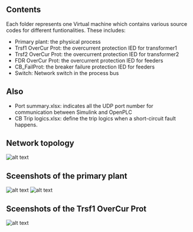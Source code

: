 ## Contents

Each folder represents one Virtual machine which contains various source codes for different funtionalities. These includes:

* Primary plant: the physical process
* Trsf1 OverCur Prot: the overcurrent protection IED for transformer1
* Trsf2 OverCur Prot: the overcurrent protection IED for transformer2
* FDR OverCur Prot: the overcurrent protection IED for feeders
* CB_FailProt: the breaker failure protection IED for feeders
* Switch: Network switch in the process bus

## Also

* Port summary.xlsx: indicates all the UDP port number for communication between Simulink and OpenPLC
* CB Trip logics.xlsx: define the trip logics when a short-circuit fault happens.

## Network topology
![alt text](https://github.com/kaitoray/Stage1/edit/main/Testbed/Screenshots/Topology.jpg)

## Sceenshots of the primary plant
![alt text](https://github.com/kaitoray/Stage1/edit/main/Testbed/Screenshots/Simulink/Main.jpg)
![alt text](https://github.com/kaitoray/Stage1/edit/main/Testbed/Screenshots/Simulink/CB_control.jpg)

## Sceenshots of the Trsf1 OverCur Prot
![alt text](https://github.com/kaitoray/Stage1/edit/main/Testbed/Screenshots/PIOC_TRSF1.jpg)
